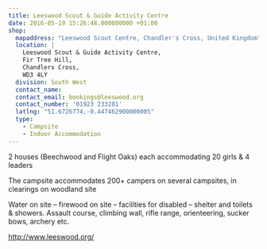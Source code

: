 ```yaml
---
title: Leeswood Scout & Guide Activity Centre
date: 2016-05-19 15:26:48.000000000 +01:00
shop:
  mapaddress: "Leeswood Scout Centre, Chandler's Cross, United Kingdom"
  location: |
    Leeswood Scout & Guide Activity Centre,  
    Fir Tree Hill,  
    Chandlers Cross,  
    WD3 4LY
  division: South West
  contact_name: 
  contact_email: bookings@leeswood.org
  contact_number: '01923 233281'
  latlng: "51.6726774,-0.447462900000005"
  type:
    - Campsite
    - Indoor Accommodation
---
```

<p>2 houses (Beechwood and Flight Oaks) each accommodating 20 girls &amp; 4 leaders</p>
<p>The campsite accommodates 200+ campers on several campsites, in clearings on woodland site</p>
<p>Water on site – firewood on site – facilities for disabled – shelter and toilets &amp; showers. Assault course, climbing wall, rifle range, orienteering, sucker bows, archery etc.</p>
<p><a href="http://www.leeswood.org/">http://www.leeswood.org/</a></p>
